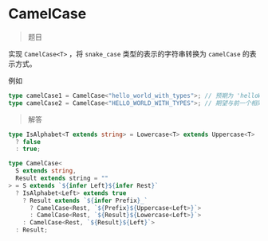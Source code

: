 # CamelCase

<BtnGroup 
	issue="https://tsch.js.org/114/solutions"
	featured="https://github.com/type-challenges/type-challenges/issues/25014"
/>

> 题目

实现 `CamelCase<T>` ，将 `snake_case` 类型的表示的字符串转换为 `camelCase` 的表示方式。

例如

```ts
type camelCase1 = CamelCase<"hello_world_with_types">; // 预期为 'helloWorldWithTypes'
type camelCase2 = CamelCase<"HELLO_WORLD_WITH_TYPES">; // 期望与前一个相同
```

> 解答

```ts
type IsAlphabet<T extends string> = Lowercase<T> extends Uppercase<T>
  ? false
  : true;

type CamelCase<
  S extends string,
  Result extends string = ""
> = S extends `${infer Left}${infer Rest}`
  ? IsAlphabet<Left> extends true
    ? Result extends `${infer Prefix}_`
      ? CamelCase<Rest, `${Prefix}${Uppercase<Left>}`>
      : CamelCase<Rest, `${Result}${Lowercase<Left>}`>
    : CamelCase<Rest, `${Result}${Left}`>
  : Result;
```
